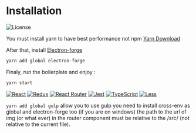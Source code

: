 # Installation

![License](https://img.shields.io/badge/License-MIT-green.svg)

You must install yarn to have best performance not npm
[Yarn Download](https://yarnpkg.com/en/docs/install)

After that, install [Electron-forge](https://electronforge.io/)

```bash
yarn add global electron-forge
```

Finaly, run the boilerplate and enjoy :

```bash
yarn start
```


[![React](https://github.com/chentsulin/electron-react-boilerplate/blob/master/internals/img/react.png?raw=true)](https://facebook.github.io/react/)
[![Redux](https://github.com/chentsulin/electron-react-boilerplate/blob/master/internals/img/redux.png?raw=true)](http://redux.js.org/)
[![React Router](https://github.com/chentsulin/electron-react-boilerplate/blob/master/internals/img/react-router.png?raw=true)](https://github.com/ReactTraining/react-router)
[![Jest](https://github.com/chentsulin/electron-react-boilerplate/blob/master/internals/img/jest.png?raw=true)](https://facebook.github.io/jest/)
[![TypeScript](https://yt3.ggpht.com/-Z-HY_2zZwyw/AAAAAAAAAAI/AAAAAAAAAAA/qxqDsrqMTKg/s100-mo-c-c0xffffffff-rj-k-no/photo.jpg)](http://www.typescriptlang.org/)
[![Less](http://www.emmanuelgeorjon.com/images/2012/05/less_logo.jpg)](http://lesscss.org/)

`yarn add global gulp` allow you to use gulp
you need to install cross-env as global and electron-forge too (if you are on windows)
the path to the url of img (or what ever) in the router component must be relative to the /src/ (not relative to the current file).
